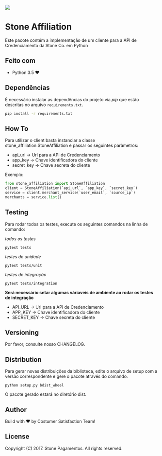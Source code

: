 ![](https://travis-ci.org/stone-payments/stone-affiliation-python.svg?branch=develop)
# Stone Affiliation
Este pacote contém a implementação de um cliente para a API de Credenciamento da Stone Co. em Python

## Feito com
- Python 3.5 :heart:

## Dependências
É necessário instalar as dependências do projeto via _pip_ que estão descritas no arquivo `requirements.txt`.

```bash
pip install -r requirements.txt
```

## How To
Para utilizar o client basta instanciar a classe stone_affiliation.StoneAffiliation e passar os seguintes parâmetros:
- api_url -> Url para a API de Credenciamento
- app_key -> Chave identificadora do cliente
- secret_key -> Chave secreta do cliente

Exemplo:
```python
from stone_affiliation import StoneAffiliation
client = StoneAffiliation(`api_url`, `app_key`, `secret_key`)
service = client.merchant_service(`user_email`, `source_ip`)
merchants = service.list()
```


## Testing
Para rodar todos os testes, execute os seguintes comandos na linha de comando:

*todos os testes*
```
pytest tests
```

*testes de unidade*
```
pytest tests/unit
```

*testes de integração*
```
pytest tests/integration
```

__Será necessário setar algumas váriaveis de ambiente ao rodar os testes de integração__

- API_URL -> Url para a API de Credenciamento
- APP_KEY -> Chave identificadora do cliente
- SECRET_KEY -> Chave secreta do cliente

## Versioning
Por favor, consulte nosso CHANGELOG.

## Distribution
Para gerar novas distribuições da biblioteca, edite o arquivo de setup com a versão correspondente e gere o pacote através do comando.

```
python setup.py bdist_wheel
```

O pacote gerado estará no diretório dist.


## Author

Build with :heart: by Costumer Satisfaction Team!

## License

Copyright (C) 2017. Stone Pagamentos. All rights reserved.
